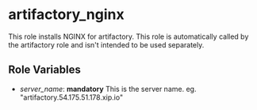 # artifactory_nginx
This role installs NGINX for artifactory. This role is automatically called by the artifactory role and isn't intended to be used separately.

## Role Variables
* _server_name_: **mandatory** This is the server name. eg. "artifactory.54.175.51.178.xip.io"